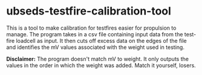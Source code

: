 # ubseds-testfire-calibration-tool
This is a tool to make calibration for testfires easier for propulsion to manage. The program takes in a csv file containing input data from the test-fire loadcell as input. It then cuts off excess data on the edges of the file and identifies the mV values associated with the weight used in testing.

**Disclaimer:** The program doesn't match mV to weight. It only outputs the values in the order in which the weight was added. Match it yourself, losers.
